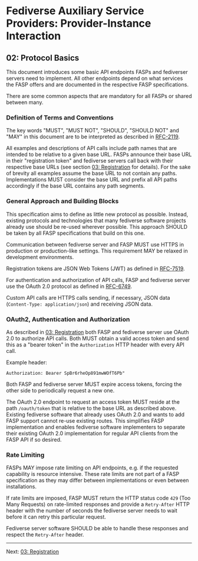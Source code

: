 # Fediverse Auxiliary Service Providers: Provider-Instance Interaction

## 02: Protocol Basics

This document introduces some basic API endpoints FASPs and
fediverser servers need to implement. All other endpoints depend on what services
the FASP offers and are documented in the respective
FASP specifications.

There are some common aspects that are mandatory for all FASPs or
shared between many.

### Definition of Terms and Conventions

The key words "MUST", "MUST NOT", "SHOULD", "SHOULD NOT" and "MAY" in
this document are to be interpreted as described in
[RFC-2119](https://tools.ietf.org/html/rfc2119.html).

All examples and descriptions of API calls include path names that are
intended to be relative to a given base URL. FASPs announce their base
URL in their "registration token" and fediverse servers call back with their
respective base URLs (see section [03: Registration](registration.md)
for details). For the sake of brevity all examples assume the base URL
to not contain any paths. Implementations MUST consider the base URL
and prefix all API paths accordingly if the base URL contains any path
segments.

### General Approach and Building Blocks

This specification aims to define as little new protocol as possible.
Instead, existing protocols and technologies that many fediverse
software projects already use should be re-used wherever
possible. This approach SHOULD be taken by all FASP specifications
that build on this one.

Communication between fediverse server and FASP MUST use HTTPS in production
or production-like settings. This requirement MAY be relaxed in
development environments.

Registration tokens are JSON Web Tokens (JWT) as defined in
[RFC-7519](https://datatracker.ietf.org/doc/html/rfc7519).

For authentication and authorization of API calls, FASP and fediverse server
use the OAuth 2.0 protocol as defined in
[RFC-6749](https://tool.ietf.org/html/rfc6749.html).

Custom API calls are HTTPS calls sending, if necessary, JSON data
(`Content-Type: application/json`) and receiving JSON data.

### OAuth2, Authentication and Authorization

As described in [03: Registration](registration.md) both FASP and
fediverse server use OAuth 2.0 to authorize API calls. Both MUST obtain a valid
access token and send this as a "bearer token" in the `Authorization`
HTTP header with every API call.

Example header:

```http
Authorization: Bearer SpBr6rheOp891mwWOfT6Pb"
```

Both FASP and fediverse server MUST expire access tokens, forcing the other
side to periodically request a new one.

The OAuth 2.0 endpoint to request an access token MUST reside at the
path `/oauth/token` that is relative to the base URL as described
above. Existing fediverse software that already uses
OAuth 2.0 and wants to add FASP support cannot re-use existing
routes. This simplifies FASP implementation and
enables fediverse software implementers to separate their existing OAuth
2.0 implementation for regular API clients from the FASP API if so
desired.

### Rate Limiting

FASPs MAY impose rate limiting on API endpoints, e.g. if the requested capability is
resource intensive. These rate limits are not part of a FASP
specification as they may differ between implementations or even
between installations.

If rate limits are imposed, FASP MUST return the HTTP status code `429` (Too Many
Requests) on rate-limited responses and provide a `Retry-After` HTTP
header with the number of seconds the fediverse server needs to wait before it
can retry this particular request.

Fediverse server software SHOULD be able to handle these responses and
respect the `Retry-After` header.

---

Next: [03: Registration](registration.md)
